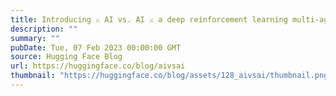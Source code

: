 ```yaml
---
title: Introducing ⚔️ AI vs. AI ⚔️ a deep reinforcement learning multi-agents competition system
description: ""
summary: ""
pubDate: Tue, 07 Feb 2023 00:00:00 GMT
source: Hugging Face Blog
url: https://huggingface.co/blog/aivsai
thumbnail: "https://huggingface.co/blog/assets/128_aivsai/thumbnail.png"
---
```


